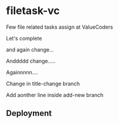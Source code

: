 # filetask-vc
Few file related tasks assign at ValueCoders

Let's complete

and again change...

Anddddd change.....

Againnnnn....

Change in title-change branch

Add aonther line inside add-new branch

## Deployment